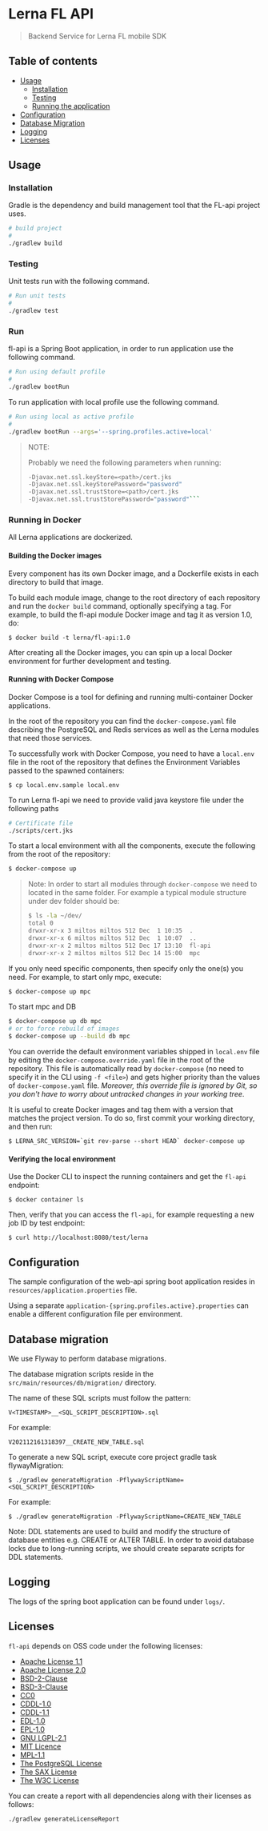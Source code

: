 # Lerna FL API
> Backend Service for Lerna FL mobile SDK

## Table of contents

- [Usage](#Usage)
  - [Installation](#installation)
  - [Testing](#Testing)
  - [Running the application](#Run)
- [Configuration](#Configuration)
- [Database Migration](#database-migration)
- [Logging](#logging)
- [Licenses](#licenses)

## Usage

### Installation

Gradle is the dependency and build management tool that the FL-api project uses.

```bash
# build project
#
./gradlew build
```

### Testing

Unit tests run with the following command.

```bash
# Run unit tests
#
./gradlew test
```

### Run

fl-api is a Spring Boot application, in order to run application use the following command.

```bash
# Run using default profile
#
./gradlew bootRun
```

To run application with local profile use the following command. 

```bash
# Run using local as active profile
#
./gradlew bootRun --args='--spring.profiles.active=local'
```

> NOTE:
> 
> Probably we need the following parameters when running: 
> 
> ```bash
> -Djavax.net.ssl.keyStore=<path>/cert.jks
> -Djavax.net.ssl.keyStorePassword="password"
> -Djavax.net.ssl.trustStore=<path>/cert.jks
> -Djavax.net.ssl.trustStorePassword="password"```


### Running in Docker

All Lerna applications are dockerized.

#### Building the Docker images

Every component has its own Docker image, and a Dockerfile exists in each
directory to build that image.

To build each module image, change to the root directory of each repository and run the
`docker build` command, optionally specifying a tag. For example, to
build the fl-api module Docker image and tag it as version 1.0, do:

```
$ docker build -t lerna/fl-api:1.0
```

After creating all the Docker images, you can spin up a local Docker
environment for further development and testing.

#### Running with Docker Compose

Docker Compose is a tool for defining and running multi-container Docker
applications.

In the root of the repository you can find the `docker-compose.yaml` file
describing the  PostgreSQL and Redis services as well
as the Lerna modules that need those services.

To successfully work with Docker Compose, you need to have a `local.env` file
in the root of the repository that defines the Environment Variables passed
to the spawned containers:

```
$ cp local.env.sample local.env
```

To run Lerna fl-api we need to provide valid java keystore file under the following paths

```bash
# Certificate file
./scripts/cert.jks
```

To start a local environment with all the components, execute the
following from the root of the repository:

```bash
$ docker-compose up
```

> Note: In order to start all modules through `docker-compose` we need to located in the same folder. For example a typical module structure under dev folder should be:
> ```bash
> $ ls -la ~/dev/
> total 0
> drwxr-xr-x 3 miltos miltos 512 Dec  1 10:35  .
> drwxr-xr-x 6 miltos miltos 512 Dec  1 10:07  ..
> drwxr-xr-x 2 miltos miltos 512 Dec 17 13:10  fl-api
> drwxr-xr-x 2 miltos miltos 512 Dec 14 15:00  mpc
>```

If you only need specific components, then specify only the one(s) you need.
For example, to start only mpc, execute:

```bash
$ docker-compose up mpc
```

To start mpc and DB
```bash
$ docker-compose up db mpc
# or to force rebuild of images
$ docker-compose up --build db mpc
```

You can override the default environment variables shipped in `local.env`
file by editing the `docker-compose.override.yaml` file in the root of the
repository. This file is automatically read by `docker-compose` (no need to
specify it in the CLI using `-f <file>`) and gets higher priority than the
values of `docker-compose.yaml` file. _Moreover, this override file is
ignored by Git, so you don't have to worry about untracked changes in your
working tree_.

It is useful to create Docker images and tag them with a version that matches
the project version. To do so, first commit your working directory,
and then run:

```
$ LERNA_SRC_VERSION=`git rev-parse --short HEAD` docker-compose up
```

#### Verifying the local environment

Use the Docker CLI to inspect the running containers and get the `fl-api`
endpoint:

```
$ docker container ls
```

Then, verify that you can access the `fl-api`, for example requesting
a new job ID by test endpoint:

```
$ curl http://localhost:8080/test/lerna
```

## Configuration

The sample configuration of the web-api spring boot application
resides in `resources/application.properties` file.

Using a separate `application-{spring.profiles.active}.properties` can enable a different configuration file per environment.

## Database migration

We use Flyway to perform database migrations.

The database migration scripts reside in the
`src/main/resources/db/migration/` directory.

The name of these SQL scripts must follow the pattern:

```
V<TIMESTAMP>__<SQL_SCRIPT_DESCRIPTION>.sql
```

For example:

```
V202112161318397__CREATE_NEW_TABLE.sql
```

To generate a new SQL script, execute core project gradle task flywayMigration:

```
$ ./gradlew generateMigration -PflywayScriptName=<SQL_SCRIPT_DESCRIPTION>
```

For example:

```
$ ./gradlew generateMigration -PflywayScriptName=CREATE_NEW_TABLE
```

Note: DDL statements are used to build and modify the structure of database entities e.g. CREATE or ALTER TABLE.
In order to avoid database locks due to long-running scripts, we should create separate scripts for DDL statements.

## Logging

The logs of the spring boot application can be found under `logs/`.

## Licenses
`fl-api` depends on OSS code under the following licenses:
* [Apache License 1.1](https://www.apache.org/licenses/LICENSE-1.1)
* [Apache License 2.0](http://www.apache.org/licenses/LICENSE-2.0)
* [BSD-2-Clause](https://opensource.org/licenses/BSD-2-Clause)
* [BSD-3-Clause](https://opensource.org/licenses/BSD-3-Clause)
* [CC0](https://creativecommons.org/publicdomain/zero/1.0/)
* [CDDL-1.0](https://opensource.org/licenses/CDDL-1.0)
* [CDDL-1.1](https://javaee.github.io/glassfish/LICENSE)
* [EDL-1.0](http://www.eclipse.org/org/documents/edl-v10.php)
* [EPL-1.0](https://www.eclipse.org/legal/epl-v10.html)
* [GNU LGPL-2.1](http://www.gnu.org/licenses/old-licenses/lgpl-2.1.html)
* [MIT Licence](https://opensource.org/licenses/mit-license)
* [MPL-1.1](https://www.mozilla.org/en-US/MPL/1.1/)
* [The PostgreSQL License](https://opensource.org/licenses/postgresql)
* [The SAX License](http://www.saxproject.org/copying.html)
* [The W3C License](https://www.w3.org/Consortium/Legal/2015/copyright-software-and-document)

You can create a report with all dependencies along with their licenses as follows:

```sh
./gradlew generateLicenseReport
```
